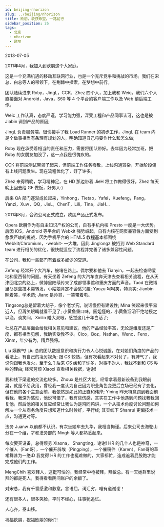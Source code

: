```yaml
---
id: beijing-nhorizon
slug: ../beijing/nhorizon
title: 欧朋，收获希望，一路前行
sidebar_position: 26
tags:
  - 北京
  - nHorizon
  - 欧朋
---
```


2013-07-05
 
2011年4月，我加入到欧朋这个大家庭。

这是一个充满机遇的移动互联网行业，也是一个充斥竞争和挑战的市场。我们在宋总、白总等人的带领下，在荆棘中探索，在梦想中前行。

团队陆续进来 Roby，JingL，CCK，Zhez 四个人，加上我和 Weic。我们六个人直接面对 Android，Java，S60 等 4 个平台的客户端工作以及 Web 前后端工作。

Weic 工作认真，态度严谨，学习能力强，深受工程和产品同事认可，这也是被 Jiabin 调到产品的原因;

JingL 负责服务端，很快接手了我 Load Runner 的初步工作，JingL 在 team 内是个做事相当有条理有规划的人，明确知道自己将要作什么和怎么做;

Roby 现在承受着相当的责任和压力，需要将团队带好。去年因为经常加班，把 Roby 的女朋友加没了，这一点我是很愧疚的。

CCK 将前端测试带领了起来，但前端工作任务零散，上线沟通较杂，开始阶段偶有上线问题发生。现在流程优化了，好了许多。

Zhez 来得稍晚，学习精神足，在 HD 那边带着 JieH 将工作做得很好。Zhez 每天晚上回去给 GF 做饭，好男人:)

后来 QA 部门逐渐成长起来，Yinhong，Tietao，Yafei，Xuefeng，Fang，Yanzi，Xuw，QQ，JieL，ChenT，Lili，Tina，JiaH…

2011年8月，合资公司正式成立，欧朋产品正式发布。

Opera 欧朋作为有自主知识产权的公司，自有手机内核 Presto 一度是一大优势。后因 iOS，Android 等平台的 Webkit 强势崛起，自有内核在网页兼容性方面受到愈发严峻的挑战，因为手机平台的 HTML5 教程基本都围绕 Webkit/Chromium，-webkit- 一大堆，因此 Jinglongz 被招到 Web Standard team 进行相关的优化，很快就适应了流程并完善了诸多兼容性问题。

在公司，我和一些部门有着或多或少的交道。

Zefeng 经常开个大汽车，被堵在路上。偶尔要和他去 Tianyin，一起去检查哟爱地和爱西替的问题。有天坐着 Zefeng 的大汽车直奔天津去查看相关流程，在从天津回北京的路上，微博里陆续传来了成都领事馆和重庆方面的声音。Taod 在微博里尽是些技术类转发，小姑娘肯定不会感兴趣; Yaozu 呵呵笑，特真实; Jianbin 眯着笑，学术范; Jianc 是帅哥，一笑带着电。

Tingsong总是留着大胡子，像个老学究，说话慢但有建设性; Mina 笑起来很平易近人，但再笑眼睛就看不见了; 小黄鱼重口味，园姐懂的，小黄鱼滔滔不绝地授之以渔，谈笑间，Xinlin 瞪大双眼，感觉这几十年白活了;

杜总在产品层面会给我相关意见和建议，他的产品经验丰富，无论是维度还是广度，都有相当见解，我确实受教不少。Cico，Boz，Nathan，Wenc，Fenx，Xinm，年少有为，精兵强将。

Liu 姨霸气! Liu 总的团队数据意识和执行力令人心悦诚服，在对她们角度的产品的看法上，有自己的凌厉视角; 跟 CS 较熟，但有次看起来不对付了，有脾气了，我说你跟我也发火，至于么？后来 CS 缓和了许多，对事不对人，我找不到和 CS 吵吵的理由; 经常劳烦 Xiaoxi 查看相关数据，谢谢!

我和线下渠道的交流也较多。Zhoux 是社区大佬，经常拿着最新设备到我眼前晃，就是不给我用，曾经我一度认为自己因为职业角色变更后立场已经有了变化，但在他的各个主意面前，我依然是如此的正直和伟岸; Yining 昨天特意跑到我面前看我，我深为感动，他说可惜了，我有些伤感，其实在工作中他遇到问题找我我回复他，然后他的相关反应经常让我认为是鸡同鸭讲，一个从技术角度讨论问题如何解决一个从商务角度只想知道什么时候好，平行线; 其实线下 Shanrui 更偏技术一点，沟通更对等。

法务 Juanw 以前都不认识，有次坐她车去九华，我相当拘谨。后来公司去海驼山分在一个组，才和法务部的 Ningh 等人都熟悉起来。

每次要买设备，总得烦劳 Xiaona， Shangting，谢谢! HR 的几个人也是神奇，一个催人（Fan哥），一个催开辟埃（Pingping），一个催稿件（Karen），Fan哥的草裙舞甚为一绝:D  我觉得 HR 的工作也挺难做的，大家都忙，造成追着屁股跑才能完成他们的工作。

MengChih 喜欢拜人，这挺可怕的。我经常中枪被拜，拜敏总。有一天她群里说拜的都是死人，我得看看阴间账户的余额了。

对宋总，我有千番感激和歉意。言语屈，词汇穷，唯有道谢谢！

还有很多人，很多笑脸，平时不经心，往事犹追忆。

人心齐，泰山移。

祝福欧朋，祝福欧朋的你们!

 

